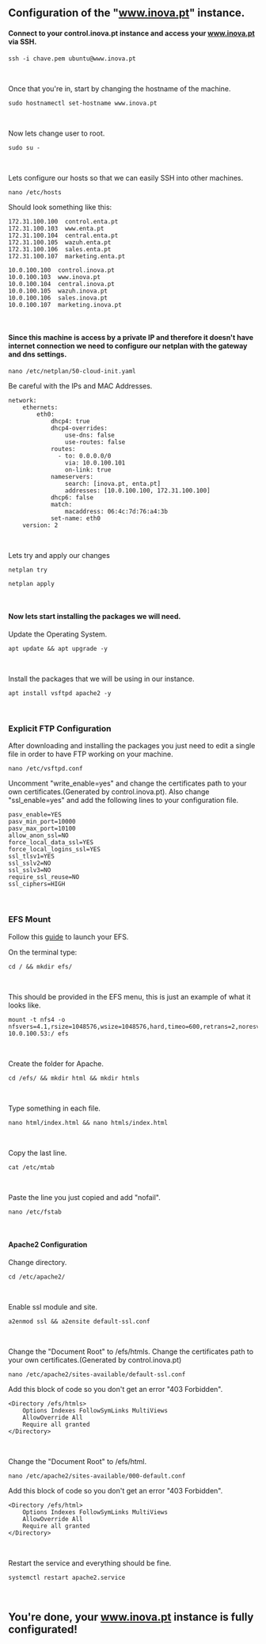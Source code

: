 ## Configuration of the "www.inova.pt" instance.

#### Connect to your control.inova.pt instance and access your www.inova.pt via SSH.

```
ssh -i chave.pem ubuntu@www.inova.pt
```

<br>

Once that you're in, start by changing the hostname of the machine.

```
sudo hostnamectl set-hostname www.inova.pt
```

<br>

Now lets change user to root.
```
sudo su -
```

<br>

Lets configure our hosts so that we can easily SSH into other machines.
```
nano /etc/hosts
```

Should look something like this: 
```
172.31.100.100  control.enta.pt
172.31.100.103  www.enta.pt
172.31.100.104  central.enta.pt
172.31.100.105  wazuh.enta.pt
172.31.100.106  sales.enta.pt
172.31.100.107  marketing.enta.pt

10.0.100.100  control.inova.pt
10.0.100.103  www.inova.pt
10.0.100.104  central.inova.pt
10.0.100.105  wazuh.inova.pt
10.0.100.106  sales.inova.pt
10.0.100.107  marketing.inova.pt
```

<br>

#### Since this machine is access by a private IP and therefore it doesn't have internet connection we need to configure our netplan with the gateway and dns settings.
```
nano /etc/netplan/50-cloud-init.yaml
```
Be careful with the IPs and MAC Addresses.
```
network:
    ethernets:
        eth0:
            dhcp4: true
            dhcp4-overrides:
                use-dns: false
                use-routes: false
            routes:
              - to: 0.0.0.0/0
                via: 10.0.100.101
                on-link: true
            nameservers:
                search: [inova.pt, enta.pt]
                addresses: [10.0.100.100, 172.31.100.100]
            dhcp6: false
            match:
                macaddress: 06:4c:7d:76:a4:3b
            set-name: eth0
    version: 2
```

<br>

Lets try and apply our changes
```
netplan try
```
```
netplan apply
```

<br>

#### Now lets start installing the packages we will need.
Update the Operating System.
```
apt update && apt upgrade -y
```

<br>

Install the packages that we will be using in our instance.
```
apt install vsftpd apache2 -y
```

<br>

### Explicit FTP Configuration
After downloading and installing the packages you just need to edit a single file in order to have FTP working on your machine.
```
nano /etc/vsftpd.conf
```
Uncomment "write_enable=yes" and change the certificates path to your own certificates.(Generated by control.inova.pt).
Also change "ssl_enable=yes" and add the following lines to your configuration file.
```
pasv_enable=YES
pasv_min_port=10000
pasv_max_port=10100
allow_anon_ssl=NO
force_local_data_ssl=YES
force_local_logins_ssl=YES
ssl_tlsv1=YES
ssl_sslv2=NO
ssl_sslv3=NO
require_ssl_reuse=NO
ssl_ciphers=HIGH
```

<br>

### EFS Mount
Follow this [guide](https://github.com/rodrigopires01/AWS-Cloud/blob/main/Project/EFS/EFS%20West%20Region.md) to launch your EFS.

On the terminal type:
```
cd / && mkdir efs/
```

<br>

This should be provided in the EFS menu, this is just an example of what it looks like.
```
mount -t nfs4 -o nfsvers=4.1,rsize=1048576,wsize=1048576,hard,timeo=600,retrans=2,noresvport 10.0.100.53:/ efs
```

<br>

Create the folder for Apache.
```
cd /efs/ && mkdir html && mkdir htmls
```

<br>

Type something in each file.
```
nano html/index.html && nano htmls/index.html
```

<br>

Copy the last line.
```
cat /etc/mtab
```

<br>

Paste the line you just copied and add "nofail".
```
nano /etc/fstab
```

<br>

#### Apache2 Configuration
Change directory.
```
cd /etc/apache2/
```

<br>

Enable ssl module and site.
```
a2enmod ssl && a2ensite default-ssl.conf
```

<br>

Change the "Document Root" to /efs/htmls.
Change the certificates path to your own certificates.(Generated by control.inova.pt)
```
nano /etc/apache2/sites-available/default-ssl.conf
```
Add this block of code so you don't get an error "403 Forbidden".
```
<Directory /efs/htmls>
    Options Indexes FollowSymLinks MultiViews
    AllowOverride All
    Require all granted
</Directory>
```

<br>

Change the "Document Root" to /efs/html.
```
nano /etc/apache2/sites-available/000-default.conf 
```
Add this block of code so you don't get an error "403 Forbidden".
```
<Directory /efs/html>
    Options Indexes FollowSymLinks MultiViews
    AllowOverride All
    Require all granted
</Directory>
```

<br>

Restart the service and everything should be fine.
```
systemctl restart apache2.service
```

<br>

## You're done, your www.inova.pt instance is fully configurated!
